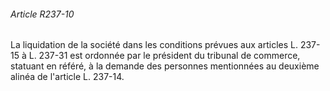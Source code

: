 ###### Article R237-10

La liquidation de la société dans les conditions prévues aux articles L. 237-15 à L. 237-31 est ordonnée par le président du tribunal de commerce, statuant en référé, à la demande des personnes mentionnées au deuxième alinéa de l'article L. 237-14.

